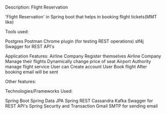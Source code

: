 Description: Flight Reservation

'Flight Reservation' in Spring boot that helps in booking flight tickets(MMT like)

Tools used:

Postgres
Postman Chrome plugin (for testing REST operations)
slf4j
Swagger for REST API's


Application Features:
Airline Company Register themselves
Airline Company Manage their flights
Dynamically change price of seat 
Airport Authority manage flight service
User can Create account
User Book flight 
After booking email will be sent

Other features:

Technologies/Frameworks Used:

Spring Boot
Spring Data JPA
Spring REST
Cassandra
Kafka
Swagger for REST API's
Spring Security and Transaction
Gmail SMTP for sending email
